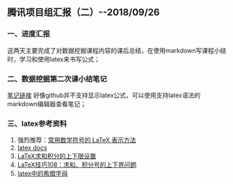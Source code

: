 ## 腾讯项目组汇报（二）--2018/09/26


### 一、进度汇报

这两天主要完成了对数据挖掘课程内容的课后总结，在使用markdown写课程小结时，学习和使用latex来书写公式；

### 二、数据挖掘第二次课小结笔记

[笔记链接](https://github.com/charosen/ClassNotes/blob/master/DataMining/chapter_two.md)
好像github并不支持显示latex公式，可以使用支持latex语法的markdown编辑器查看笔记；

### 三、latex参考资料

1. 强烈推荐：[常用数学符号的 LaTeX 表示方法](http://mohu.org/info/symbols/symbols.htm)
2. [latex docs](https://www.latex-project.org/help/documentation/)
3. [LaTeX求和积分的上下限设置](https://blog.csdn.net/l740450789/article/details/49488133)
4. [LaTeX技巧108：求和、积分号的上下界问题](http://blog.sina.com.cn/s/blog_5e16f1770100g7l5.html)
5. [latex中的希腊字母](https://blog.csdn.net/xxzhangx/article/details/52778539)